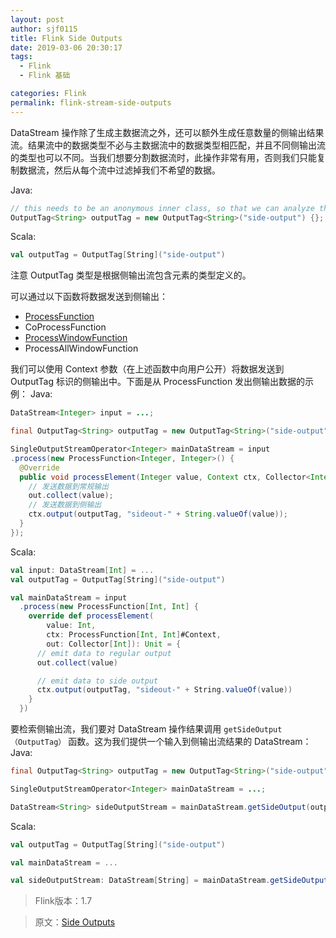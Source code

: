 ```yaml
---
layout: post
author: sjf0115
title: Flink Side Outputs
date: 2019-03-06 20:30:17
tags:
  - Flink
  - Flink 基础

categories: Flink
permalink: flink-stream-side-outputs
---
```


DataStream 操作除了生成主数据流之外，还可以额外生成任意数量的侧输出结果流。结果流中的数据类型不必与主数据流中的数据类型相匹配，并且不同侧输出流的类型也可以不同。当我们想要分割数据流时，此操作非常有用，否则我们只能复制数据流，然后从每个流中过滤掉我们不希望的数据。

Java:
```java
// this needs to be an anonymous inner class, so that we can analyze the type
OutputTag<String> outputTag = new OutputTag<String>("side-output") {};
```
Scala:
```scala
val outputTag = OutputTag[String]("side-output")
```
注意 OutputTag 类型是根据侧输出流包含元素的类型定义的。

可以通过以下函数将数据发送到侧输出：
- [ProcessFunction](https://ci.apache.org/projects/flink/flink-docs-release-1.7/dev/stream/operators/process_function.html)
- CoProcessFunction
- [ProcessWindowFunction](https://ci.apache.org/projects/flink/flink-docs-release-1.7/dev/stream/operators/windows.html#processwindowfunction)
- ProcessAllWindowFunction

我们可以使用 Context 参数（在上述函数中向用户公开）将数据发送到 OutputTag 标识的侧输出中。下面是从 ProcessFunction 发出侧输出数据的示例：
Java:
```java
DataStream<Integer> input = ...;

final OutputTag<String> outputTag = new OutputTag<String>("side-output"){};

SingleOutputStreamOperator<Integer> mainDataStream = input
.process(new ProcessFunction<Integer, Integer>() {
  @Override
  public void processElement(Integer value, Context ctx, Collector<Integer> out) throws Exception {
    // 发送数据到常规输出
    out.collect(value);
    // 发送数据到侧输出
    ctx.output(outputTag, "sideout-" + String.valueOf(value));
  }
});
```
Scala:
```scala
val input: DataStream[Int] = ...
val outputTag = OutputTag[String]("side-output")

val mainDataStream = input
  .process(new ProcessFunction[Int, Int] {
    override def processElement(
        value: Int,
        ctx: ProcessFunction[Int, Int]#Context,
        out: Collector[Int]): Unit = {
      // emit data to regular output
      out.collect(value)

      // emit data to side output
      ctx.output(outputTag, "sideout-" + String.valueOf(value))
    }
  })
```
要检索侧输出流，我们要对 DataStream 操作结果调用 `getSideOutput（OutputTag）` 函数。这为我们提供一个输入到侧输出流结果的 DataStream：
Java:
```java
final OutputTag<String> outputTag = new OutputTag<String>("side-output"){};

SingleOutputStreamOperator<Integer> mainDataStream = ...;

DataStream<String> sideOutputStream = mainDataStream.getSideOutput(outputTag);
```
Scala:
```scala
val outputTag = OutputTag[String]("side-output")

val mainDataStream = ...

val sideOutputStream: DataStream[String] = mainDataStream.getSideOutput(outputTag)
```

> Flink版本：1.7

> 原文：[Side Outputs](https://ci.apache.org/projects/flink/flink-docs-stable/dev/stream/side_output.html)
